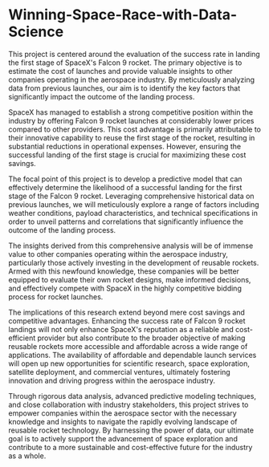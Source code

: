 # Winning-Space-Race-with-Data-Science

This project is centered around the evaluation of the success rate in landing the first stage of SpaceX's Falcon 9 rocket. The primary objective is to estimate the cost of launches and provide valuable insights to other companies operating in the aerospace industry. By meticulously analyzing data from previous launches, our aim is to identify the key factors that significantly impact the outcome of the landing process.

SpaceX has managed to establish a strong competitive position within the industry by offering Falcon 9 rocket launches at considerably lower prices compared to other providers. This cost advantage is primarily attributable to their innovative capability to reuse the first stage of the rocket, resulting in substantial reductions in operational expenses. However, ensuring the successful landing of the first stage is crucial for maximizing these cost savings.

The focal point of this project is to develop a predictive model that can effectively determine the likelihood of a successful landing for the first stage of the Falcon 9 rocket. Leveraging comprehensive historical data on previous launches, we will meticulously explore a range of factors including weather conditions, payload characteristics, and technical specifications in order to unveil patterns and correlations that significantly influence the outcome of the landing process.

The insights derived from this comprehensive analysis will be of immense value to other companies operating within the aerospace industry, particularly those actively investing in the development of reusable rockets. Armed with this newfound knowledge, these companies will be better equipped to evaluate their own rocket designs, make informed decisions, and effectively compete with SpaceX in the highly competitive bidding process for rocket launches.

The implications of this research extend beyond mere cost savings and competitive advantages. Enhancing the success rate of Falcon 9 rocket landings will not only enhance SpaceX's reputation as a reliable and cost-efficient provider but also contribute to the broader objective of making reusable rockets more accessible and affordable across a wide range of applications. The availability of affordable and dependable launch services will open up new opportunities for scientific research, space exploration, satellite deployment, and commercial ventures, ultimately fostering innovation and driving progress within the aerospace industry.

Through rigorous data analysis, advanced predictive modeling techniques, and close collaboration with industry stakeholders, this project strives to empower companies within the aerospace sector with the necessary knowledge and insights to navigate the rapidly evolving landscape of reusable rocket technology. By harnessing the power of data, our ultimate goal is to actively support the advancement of space exploration and contribute to a more sustainable and cost-effective future for the industry as a whole.
